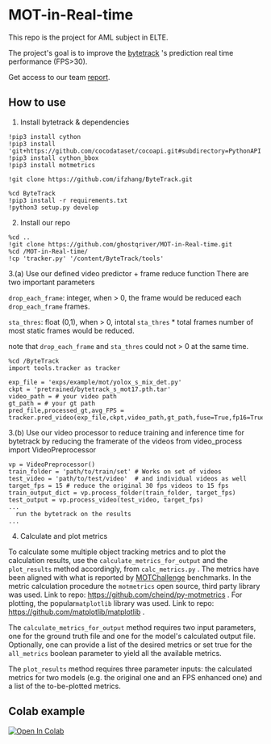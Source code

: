 # MOT-in-Real-time

This repo is the project for AML subject in ELTE.

The project's goal is to improve the [bytetrack](https://github.com/ifzhang/ByteTrack) 's prediction real time performance (FPS>30).

Get access to our team [report](https://docs.google.com/document/d/1CL5NLqxpi42jAJE1RuJuDSf8qFIHfQXw/edit?usp=sharing&ouid=109729230889422611512&rtpof=true&sd=true).

## How to use

1. Install bytetrack & dependencies
```shell
!pip3 install cython
!pip3 install 'git+https://github.com/cocodataset/cocoapi.git#subdirectory=PythonAPI'
!pip3 install cython_bbox
!pip3 install motmetrics

!git clone https://github.com/ifzhang/ByteTrack.git

%cd ByteTrack
!pip3 install -r requirements.txt
!python3 setup.py develop
```
2. Install our repo
```shell
%cd ..
!git clone https://github.com/ghostqriver/MOT-in-Real-time.git
%cd /MOT-in-Real-time/
!cp 'tracker.py' '/content/ByteTrack/tools'
```

3.(a) Use our defined video predictor + frame reduce function
There are two important parameters 

```drop_each_frame```: integer, when > 0, the frame would be reduced each ```drop_each_frame``` frames.

```sta_thres```: float (0,1), when > 0, intotal ```sta_thres``` * total frames number of most static frames would be reduced.

note that ```drop_each_frame``` and ```sta_thres``` could not > 0 at the same time.
```shell
%cd /ByteTrack
import tools.tracker as tracker

exp_file = 'exps/example/mot/yolox_s_mix_det.py'
ckpt = 'pretrained/bytetrack_s_mot17.pth.tar'
video_path = # your video path
gt_path = # your gt path
pred_file,processed_gt,avg_FPS = tracker.pred_video(exp_file,ckpt,video_path,gt_path,fuse=True,fp16=True,drop_each_frame=0,sta_thres=0.5)
```
3.(b) Use our video processor to reduce training and inference time for bytetrack by reducing the framerate of the videos
from video_process import VideoPreprocessor
```shell
vp = VideoPreprocessor()
train_folder = 'path/to/train/set' # Works on set of videos
test_video = 'path/to/test/video'  # and individual videos as well
target_fps = 15 # reduce the original 30 fps videos to 15 fps
train_output_dict = vp.process_folder(train_folder, target_fps)  
test_output = vp.process_video(test_video, target_fps)
...
  run the bytetrack on the results
...
```
4. Calculate and plot metrics

  To calculate some multiple object tracking metrics and to plot the calculation results, use the ```calculate_metrics_for_output``` and the ```plot_results``` method accordingly, from ```calc_metrics.py``` . The metrics have been aligned with what is reported by [MOTChallenge](https://motchallenge.net/) benchmarks. In the metric calculation procedure the ```motmetrics``` open source, third party library was used. Link to repo: https://github.com/cheind/py-motmetrics . For plotting,  the popular```matplotlib``` library was used. Link to repo: https://github.com/matplotlib/matplotlib .

The ```calculate_metrics_for_output``` method requires two input parameters, one for the ground truth file and one for the model's calculated output file. Optionally, one can provide a list of the desired metrics or set true for the ```all_metrics``` boolean parameter to yield all the available metrics. 

The ```plot_results``` method requires three parameter inputs: the calculated metrics for two models (e.g. the original one and an FPS enhanced one) and a list of the to-be-plotted metrics.




## Colab example

[![Open In Colab](https://colab.research.google.com/assets/colab-badge.svg)](https://colab.research.google.com/drive/1w_4PgAOQ-biOVtb2UCGuL2stxI_eCBpu?usp=sharing)

